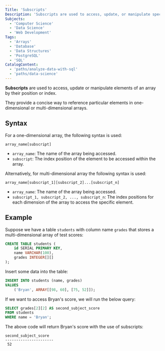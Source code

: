 ```yaml
---
Title: 'Subscripts'
Description: 'Subscripts are used to access, update, or manipulate specific elements of an array by their position or index.'
Subjects:
  - 'Computer Science'
  - 'Data Science'
  - 'Web Development'
Tags:
  - 'Arrays'
  - 'Database'
  - 'Data Structures'
  - 'PostgreSQL'
  - 'SQL'
CatalogContent:
  - 'paths/analyze-data-with-sql'
  - 'paths/data-science'
---
```


**Subscripts** are used to access, update or manipulate elements of an array by their position or index.

They provide a concise way to reference particular elements in one-dimensional or multi-dimensional arrays.

## Syntax

For a one-dimensional array, the following syntax is used:

```pseudo
array_name[subscript]
```

- `array_name`: The name of the array being accessed.
- `subscript`: The index position of the element to be accessed within the array.

Alternatively, for multi-dimensional array the following syntax is used:

```pseudo
array_name[subscript_1][subscript_2]...[subscript_n]
```

- `array_name`: The name of the array being accessed.
- `subscript_1, subscript_2, ..., subscript_n`: The index positions for each dimension of the array to access the specific element.

## Example

Suppose we have a table `students` with column name `grades` that stores a multi-dimensional array of test scores:

```sql
CREATE TABLE students (
    id SERIAL PRIMARY KEY,
    name VARCHAR(100),
    grades INTEGER[][]
);
```

Insert some data into the table:

```sql
INSERT INTO students (name, grades)
VALUES
    ('Bryan', ARRAY[[98, 60], [75, 52]]);
```

If we want to access Bryan's score, we will run the below query:

```sql
SELECT grades[2][2] AS second_subject_score
FROM students
WHERE name = 'Bryan';
```

The above code will return Bryan's score with the use of subscripts:

```shell
second_subject_score
----------------------
 52
```
